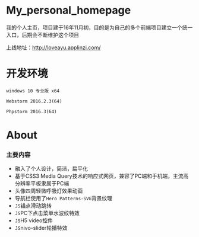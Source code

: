 # My_personal_homepage

我的个人主页，项目建于16年11月初，目的是为自己的多个前端项目建立一个统一入口，后期会不断维护这个项目

上线地址：http://loveayu.applinzi.com/

# 开发环境
    
    windows 10 专业版 x64
    
    Webstorm 2016.2.3(64)
    
    Phpstorm 2016.3(64)

# About
### 主要内容
- 融入了个人设计，简洁，扁平化
- 基于CSS3 Media Query技术的响应式网页，兼容了PC端和手机端，主流高分辨率平板隶属于PC端
- 头像四周轻微呼吸灯效果动画
- 导航栏使用了`Hero Patterns-SVG`背景纹理
- `JS`锚点滑动跳转
- `JS`PC下点击菜单水波纹特效
- `JS`H5 video控件
- `JS`nivo-slider轮播特效

